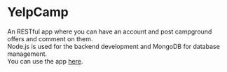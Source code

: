 # YelpCamp
An RESTful app where you can have an account and post campground offers and comment on them. <br>
Node.js is used for the backend development and MongoDB for database management. <br>
You can use the app [here](https://yelpcampweb.herokuapp.com/).

